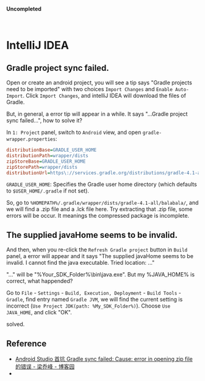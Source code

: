 **Uncompleted**

<br/>

# IntelliJ IDEA

## Gradle project sync failed.

Open or create an android project, you will see a tip says "Gradle projects need to be imported" with two choices ```Import Changes``` and ```Enable Auto-Import```.
Click ```Import Changes```, and intelliJ IDEA will download the files of Gradle.

But, in general, a error tip will appear in a while.
It says "...Gradle project sync failed...", how to solve it?

In ```1: Project``` panel, switch to ```Android``` view, and open ```gradle-wrapper.properties```:

``` INI
distributionBase=GRADLE_USER_HOME
distributionPath=wrapper/dists
zipStoreBase=GRADLE_USER_HOME
zipStorePath=wrapper/dists
distributionUrl=https\://services.gradle.org/distributions/gradle-4.1-all.zip
```

```GRADLE_USER_HOME```: Specifies the Gradle user home directory (which defaults to ```$USER_HOME/.gradle``` if not set).

So, go to ```%HOMEPATH%/.gradle/wrapper/dists/gradle-4.1-all/balabala/```, and we will find a .zip file and a .lck file here.
Try extracting that .zip file, some errors will be occur.
It meanings the compressed package is incomplete.

## The supplied javaHome seems to be invalid.

And then, when you re-click the ```Refresh Gradle project``` button in ```Build``` panel, a error will appear and it says "The supplied javaHome seems to be invalid. I cannot find the java executable. Tried location: ..."

"..." will be "%Your_SDK_Folder%\bin\java.exe". But my %JAVA_HOME% is correct, what happended?

Go to ```File``` - ```Settings``` - ```Build, Execution, Deployment``` - ```Build Tools``` - ```Gradle```, find entry named ```Gradle JVM```, we will find the current setting is incorrect (```Use Project JDK(path: %My_SDK_Folder%)```).
Choose ```Use JAVA_HOME```, and click "OK".

solved.

## Reference

* [Android Studio 首坑 Gradle sync failed: Cause: error in opening zip file 的错误 - 梁乔峰 - 博客园](https://www.cnblogs.com/maydear/p/6849745.html)
* [](https://stackoverflow.com/a/36539783/9418981)
